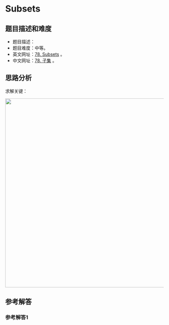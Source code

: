 # Subsets

## 题目描述和难度
+ 题目描述：
+ 题目难度：中等。
+ 英文网址：[78. Subsets](https://leetcode.com/problems/subsets/description/)  。
+ 中文网址：[78. 子集](https://leetcode-cn.com/problems/subsets/description/)  。
## 思路分析
求解关键：

<img src="https://liweiwei1419.github.io/images/leetcode-solution/" width="600">

## 参考解答
### 参考解答1

```java

```